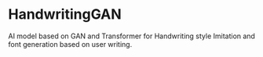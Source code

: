 # HandwritingGAN
AI model based on GAN and Transformer for Handwriting style Imitation and font generation based on user writing.
